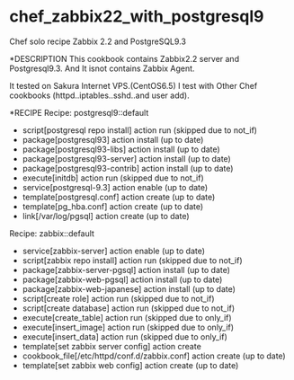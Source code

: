 chef_zabbix22_with_postgresql9
==============================

Chef solo recipe Zabbix 2.2 and PostgreSQL9.3

*DESCRIPTION
This cookbook contains Zabbix2.2 server and Postgresql9.3.
And It isnot contains Zabbix Agent.

It tested on Sakura Internet VPS.(CentOS6.5)
I test with Other Chef cookbooks (httpd..iptables..sshd..and user add).

*RECIPE
Recipe: postgresql9::default 
  * script[postgresql repo install] action run (skipped due to not_if)
  * package[postgresql93] action install (up to date)
  * package[postgresql93-libs] action install (up to date)
  * package[postgresql93-server] action install (up to date)
  * package[postgresql93-contrib] action install (up to date)
  * execute[initdb] action run (skipped due to not_if)
  * service[postgresql-9.3] action enable (up to date)
  * template[postgresql.conf] action create (up to date)
  * template[pg_hba.conf] action create (up to date)
  * link[/var/log/pgsql] action create (up to date)

Recipe: zabbix::default 
  * service[zabbix-server] action enable (up to date)
  * script[zabbix repo install] action run (skipped due to not_if)
  * package[zabbix-server-pgsql] action install (up to date)
  * package[zabbix-web-pgsql] action install (up to date)
  * package[zabbix-web-japanese] action install (up to date)
  * script[create role] action run (skipped due to not_if)
  * script[create database] action run (skipped due to not_if)
  * execute[create_table] action run (skipped due to only_if)
  * execute[insert_image] action run (skipped due to only_if)
  * execute[insert_data] action run (skipped due to only_if)
  * template[set zabbix server config] action create
  * cookbook_file[/etc/httpd/conf.d/zabbix.conf] action create (up to date)
  * template[set zabbix web config] action create (up to date)
